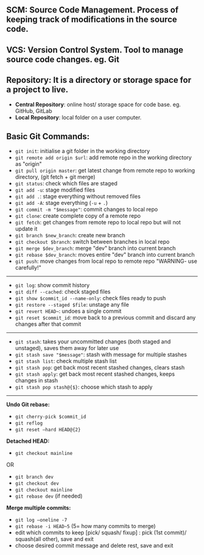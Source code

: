 ## SCM: Source Code Management. Process of keeping track of modifications in the source code.

## VCS: Version Control System. Tool to manage source code changes. eg. Git

## Repository: It is a directory or storage space for a project to live.
- **Central Repository**: online host/ storage space for code base. eg. GitHub, GitLab
- **Local Repository**: local folder on a user computer. 

## Basic Git Commands:
- `git init`: initialise a git folder in the working directory
- `git remote add origin $url`: add remote repo in the working directory as "origin"
- `git pull origin master`: get latest change from remote repo to working directory, (git fetch + git merge)
- `git status`: check which files are staged
- `git add -u`: stage modified files
- `git add .`: stage everything without removed files
- `git add -A`: stage everything (`-u` + `.`) 
- `git commit -m "$message"`: commit changes to local repo
- `git clone`: create complete copy of a remote repo
- `git fetch`: get changes from remote repo to local repo but will not update it
- `git branch $new_branch`: create new branch
- `git checkout $branch`: switch between branches in local repo
- `git merge $dev_branch`: merge "dev" branch into current branch
- `git rebase $dev_branch`: moves entire "dev" branch into current branch
- `git push`: move changes from local repo to remote repo "WARNING- use carefully!"
---
- `git log`: show commit history
- `git diff --cached`: check staged files
- `git show $commit_id --name-only`: check files ready to push
- `git restore --staged $file`: unstage any file
- `git revert HEAD~`: undoes a single commit
- `git reset $commit_id`: move back to a previous commit and discard any changes after that commit 
---
- `git stash`: takes your uncommitted changes (both staged and unstaged), saves them away for later use
- `git stash save "$message"`: stash with message for multiple stashes
- `git stash list`: check multiple stash list
- `git stash pop`: get back most recent stashed changes, clears stash
- `git stash apply`: get back most recent stashed changes, keeps changes in stash
- `git stash pop stash@{$}`: choose which stash to apply
---
**Undo Git rebase:**
- `git cherry-pick $commit_id`
- `git reflog`
- `git reset —hard HEAD@{2}`

**Detached HEAD:**
- `git checkout mainline`

OR
- `git branch dev`
- `git checkout dev`
- `git checkout mainline`
- `git rebase dev` (if needed)

**Merge multiple commits:**
- `git log —oneline -7`
- `git rebase -i HEAD~5` (5= how many commits to merge)
- edit which commits to keep [pick/ squash/ fixup] : pick (1st commit)/ squash(all other), save and exit
- choose desired commit message and delete rest, save and exit
